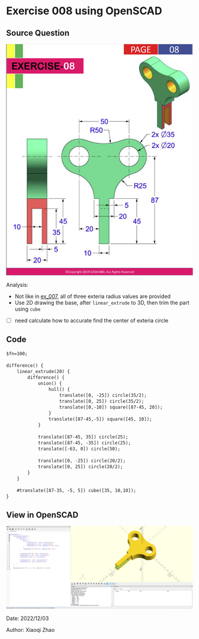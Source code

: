 # Exercise 008 using OpenSCAD

## Source Question

![ex_008_question](./ex_008_question.png)

Analysis:

- Not like in [ex_007](../ex_007/README.md), all of three exteria radius values are provided
- Use 2D drawing the base, after `linear_extrude` to 3D, then trim the part using `cube`
- [ ] need calculate how to accurate find the center of exteria circle

## Code

```openscad
$fn=100;

difference() {
    linear_extrude(20) {
        difference() {
            union() {
                hull() {
                    translate([0, -25]) circle(35/2);
                    translate([0, 25]) circle(35/2);
                    translate([0,-10]) square([87-45, 20]);
                }
                translate([87-45,-5]) square([45, 10]);
            }
            
            translate([87-45, 35]) circle(25);
            translate([87-45, -35]) circle(25);
            translate([-63, 0]) circle(50);
            
            translate([0, -25]) circle(20/2);
            translate([0, 25]) circle(20/2);
        }
    }
    
    #translate([87-35, -5, 5]) cube([35, 10,10]);
}
```

## View in OpenSCAD

![ex_008](./ex_008.png)

Date: 2022/12/03

Author: Xiaoqi Zhao